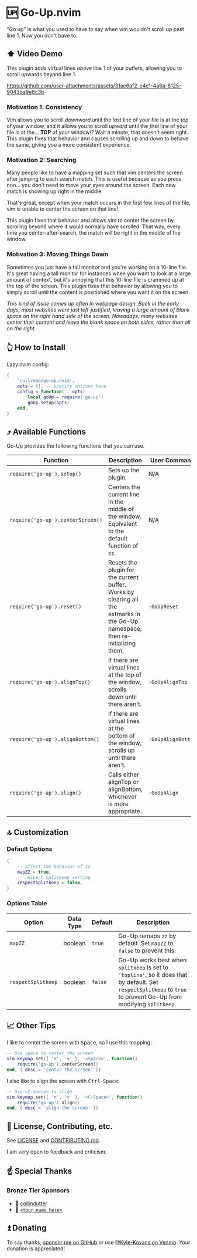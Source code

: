 # 🆙 Go-Up.nvim

"Go up" is what you used to have to say when vim wouldn't scroll up past line 1.
Now you don't have to.

## ⬆️ Video Demo

This plugin adds virtual lines _above_ line 1 of your buffers, allowing you to
scroll upwards beyond line 1.

https://github.com/user-attachments/assets/31ae6af2-c4e1-4a6a-8125-9043ba9e8c3b

### Motivation 1: Consistency

Vim allows you to scroll _downward_ until the _last_ line of your file is at the
_top_ of your window, and it allows you to scroll _upward_ until the _first_
line of your file is at the... **TOP** of your window!? Wait a minute, that
doesn't seem right. This plugin fixes that behavior and causes scrolling up and
down to behave the same, giving you a more consistent experience.

### Motivation 2: Searching

Many people like to have a mapping set such that vim centers the screen after
jumping to each search match. This is useful because as you press
<kbd>n</kbd><kbd>n</kbd><kbd>n</kbd>... you don't need to move your eyes around
the screen. Each new match is showing up right in the middle.

That's great, except when your match occurs in the first few lines of the file,
vim is unable to center the screen on that line!

This plugin fixes that behavior and allows vim to center the screen by scrolling
beyond where it would normally have scrolled. That way, every time you
center-after-search, the match will be right in the middle of the window.

### Motivation 3: Moving Things Down

Sometimes you just have a tall monitor and you're working on a 10-line file.
It's great having a tall monitor for instances when you want to look at a large
amount of context, but it's annoying that this 10-line file is crammed up at the
top of the screen. This plugin fixes that behavior by allowing you to simply
scroll until the content is positioned where you want it on the screen.

_This kind of issue comes up often in webpage design. Back in the early days,
most websites were just left-justified, leaving a large amount of blank space on
the right hand side of the screen. Nowadays, many websites center their content
and leave the blank space on both sides, rather than all on the right._

## 👆 How to Install

Lazy.nvim config:

```lua
{
    'nullromo/go-up.nvim',
    opts = {}, -- specify options here
    config = function(_, opts)
        local goUp = require('go-up')
        goUp.setup(opts)
    end,
}
```

## ⤴️ Available Functions

Go-Up provides the following functions that you can use.

<!-- NOTE: use non-breaking hyphens in the left column of this table so that it looks OK on GitHub -->

| Function                          | Description                                                                                                                     | User Command       |
| --------------------------------- | ------------------------------------------------------------------------------------------------------------------------------- | ------------------ |
| `require('go‑up').setup()`        | Sets up the plugin.                                                                                                             | N/A                |
| `require('go‑up').centerScreen()` | Centers the current line in the middle of the window. Equivalent to the default function of `zz`.                               | N/A                |
| `require('go‑up').reset()`        | Resets the plugin for the current buffer. Works by clearing all the extmarks in the Go-Up namespace, then re-initializing them. | `:GoUpReset`       |
| `require('go‑up').alignTop()`     | If there are virtual lines at the top of the window, scrolls down until there aren't.                                           | `:GoUpAlignTop`    |
| `require('go‑up').alignBottom()`  | If there are virtual lines at the bottom of the window, scrolls up until there aren't.                                          | `:GoUpAlignBottom` |
| `require('go‑up').align()`        | Calls either alignTop or alignBottom, whichever is more appropriate.                                                            | `:GoUpAlign`       |

## 🔝 Customization

### Default Options

```lua
{
    -- affect the behavior of zz
    mapZZ = true,
    -- respect splitkeep setting
    respectSplitkeep = false,
}
```

### Options Table

| Option             | Data Type | Default | Description                                                                                                                                                        |
| ------------------ | --------- | ------- | ------------------------------------------------------------------------------------------------------------------------------------------------------------------ |
| `mapZZ`            | boolean   | `true`  | Go-Up remaps `zz` by default. Set `mapZZ` to `false` to prevent this.                                                                                              |
| `respectSplitkeep` | boolean   | `false` | Go-Up works best when `splitkeep` is set to `'topline'`, so it does that by default. Set `respectSplitkeep` to `true` to prevent Go-Up from modifying `splitkeep`. |

## 📈 Other Tips

I like to center the screen with <kbd>Space</kbd>, so I use this mapping:

```lua
-- Use space to center the screen
vim.keymap.set({ 'n', 'v' }, '<space>', function()
    require('go-up').centerScreen()
end, { desc = 'center the screen' })
```

I also like to align the screen with <kbd>Ctrl</kbd>-<kbd>Space</kbd>:

```lua
-- Use <C-space> to align
vim.keymap.set({ 'n', 'v' }, '<C-Space>', function()
    require('go-up').align()
end, { desc = 'align the screen' })
```

## 🔼 License, Contributing, etc.

See [LICENSE](./LICENSE) and [CONTRIBUTING.md](./CONTRIBUTING.md).

I am very open to feedback and criticism.

## ☝ Special Thanks

### Bronze Tier Sponsors

-   🥉 [collindutter](https://github.com/collindutter)
-   🏅
    [`<Your name here>`](https://github.com/nullromo/go-up.nvim/blob/main/README.md#-donating)

## ⏫ Donating

To say thanks, [sponsor me on GitHub](https://github.com/sponsors/nullromo) or
use [@Kyle-Kovacs on Venmo](https://venmo.com/u/Kyle-Kovacs). Your donation is
appreciated!
